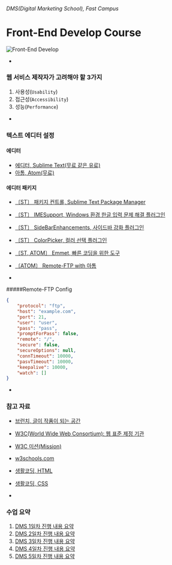 ###### DMS(Digital Marketing School), Fast Campus
# Front-End Develop Course

![Front-End Develop](https://s-media-cache-ak0.pinimg.com/736x/df/ac/a1/dfaca128e49d957cfc0a1574d84e839d.jpg)

-

### 웹 서비스 제작자가 고려해야 할 3가지

1. 사용성(`Usability`)
1. 접근성(`Accessibility`)
1. 성능(`Performance`)

-

### 텍스트 에디터 설정

#### 에디터

- [에디터, Sublime Text(무료 같은 유료)](http://www.sublimetext.com/3)
- [아톰, Atom(무료)](https://atom.io/)

#### 에디터 패키지

- [〔ST〕 패키지 컨트롤, Sublime Text Package Manager](https://packagecontrol.io/)
- [〔ST〕 IMESupport, Windows 환경 한글 입력 문제 해결 플러그인](https://packagecontrol.io/packages/IMESupport)
- [〔ST〕 SideBarEnhancements, 사이드바 강화 플러그인](https://packagecontrol.io/packages/SideBarEnhancements)
- [〔ST〕 ColorPicker, 컬러 선택 플러그인](https://packagecontrol.io/packages/ColorPicker)
- [〔ST, ATOM〕 Emmet, 빠른 코딩을 위한 도구](http://emmet.io/)
- [〔ATOM〕 Remote-FTP with 아톰](https://atom.io/packages/Remote-FTP)

-

#####Remote-FTP Config

```json
{
    "protocol": "ftp",
    "host": "example.com",
    "port": 21,
    "user": "user",
    "pass": "pass",
    "promptForPass": false,
    "remote": "/",
    "secure": false,
    "secureOptions": null,
    "connTimeout": 10000,
    "pasvTimeout": 10000,
    "keepalive": 10000,
    "watch": []
}
```

-

### 참고 자료

- [브런치, 글이 작품이 되는 공간](https://brunch.co.kr/)
- [W3C(World Wide Web Consortium): 웹 표준 제정 기관](https://www.w3.org)
- [W3C 미션(Mission)](https://www.w3.org/Consortium/mission)
- [w3schools.com](http://w3schools.com)
- [생활코딩, HTML](http://opentutorials.org/course/2039)
- [생활코딩, CSS](http://opentutorials.org/course/45)

-

### 수업 요약

1. [DMS 1일차 진행 내용 요약](DAY01/README.md)
1. [DMS 2일차 진행 내용 요약](DAY02/README.md)
1. [DMS 3일차 진행 내용 요약](DAY03/README.md)
1. [DMS 4일차 진행 내용 요약](DAY04/README.md)
1. [DMS 5일차 진행 내용 요약](DAY05/README.md)
